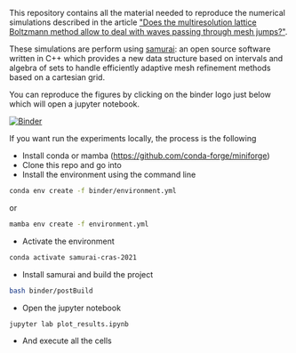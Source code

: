 This repository contains all the material needed to reproduce the numerical simulations described in the article ["Does the multiresolution lattice Boltzmann method allow to deal with waves passing through mesh jumps?"](https://hal.archives-ouvertes.fr/hal-03235133v1).

These simulations are perform using [samurai](https://github.com/hpc-maths/samurai): an open source software written in C++ which provides a new data structure based on intervals and algebra of sets to handle efficiently adaptive mesh refinement methods based on a cartesian grid.

You can reproduce the figures by clicking on the binder logo just below which will open a jupyter notebook.

[![Binder](https://mybinder.org/badge_logo.svg)](https://mybinder.org/v2/gh/hpc-maths/samurai_cras_2021/HEAD?labpath=plot_results.ipynb)

If you want run the experiments locally, the process is the following

- Install conda or mamba (https://github.com/conda-forge/miniforge)
- Clone this repo and go into
- Install the environment using the command line

```bash
conda env create -f binder/environment.yml
```

or

```bash
mamba env create -f environment.yml
```

- Activate the environment

```bash
conda activate samurai-cras-2021
```

- Install samurai and build the project

```bash
bash binder/postBuild
```

- Open the jupyter notebook

```bash
jupyter lab plot_results.ipynb
```

- And execute all the cells
